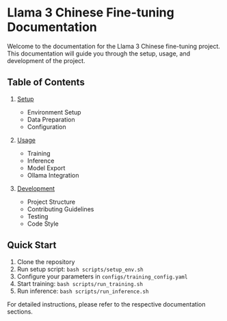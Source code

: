 # Llama 3 Chinese Fine-tuning Documentation

Welcome to the documentation for the Llama 3 Chinese fine-tuning project. This documentation will guide you through the setup, usage, and development of the project.

## Table of Contents

1. [Setup](setup.md)
   - Environment Setup
   - Data Preparation
   - Configuration

2. [Usage](usage.md)
   - Training
   - Inference
   - Model Export
   - Ollama Integration

3. [Development](development.md)
   - Project Structure
   - Contributing Guidelines
   - Testing
   - Code Style

## Quick Start

1. Clone the repository
2. Run setup script: `bash scripts/setup_env.sh`
3. Configure your parameters in `configs/training_config.yaml`
4. Start training: `bash scripts/run_training.sh`
5. Run inference: `bash scripts/run_inference.sh`

For detailed instructions, please refer to the respective documentation sections.